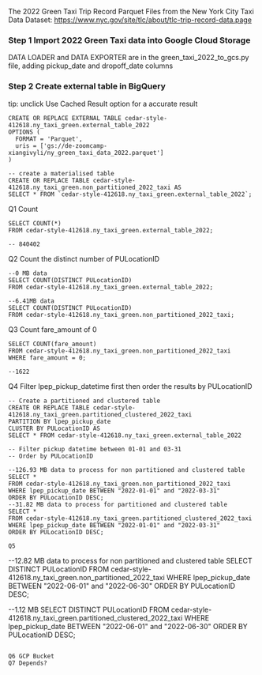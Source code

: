 The 2022 Green Taxi Trip Record Parquet Files from the New York City Taxi Data 
Dataset: https://www.nyc.gov/site/tlc/about/tlc-trip-record-data.page

### Step 1 Import 2022 Green Taxi data into Google Cloud Storage

DATA LOADER and DATA EXPORTER are in the green_taxi_2022_to_gcs.py file, adding pickup_date and dropoff_date columns

### Step 2 Create external table in BigQuery
tip: unclick Use Cached Result option for a accurate result

```
CREATE OR REPLACE EXTERNAL TABLE cedar-style-412618.ny_taxi_green.external_table_2022
OPTIONS (
  FORMAT = 'Parquet',
  uris = ['gs://de-zoomcamp-xiangivyli/ny_green_taxi_data_2022.parquet']
)

-- create a materialised table
CREATE OR REPLACE TABLE cedar-style-412618.ny_taxi_green.non_partitioned_2022_taxi AS
SELECT * FROM `cedar-style-412618.ny_taxi_green.external_table_2022`;
```
Q1 Count
```
SELECT COUNT(*)
FROM cedar-style-412618.ny_taxi_green.external_table_2022;

-- 840402
```

Q2 Count the distinct number of PULocationID
```
--0 MB data
SELECT COUNT(DISTINCT PULocationID)
FROM cedar-style-412618.ny_taxi_green.external_table_2022;

--6.41MB data
SELECT COUNT(DISTINCT PULocationID)
FROM cedar-style-412618.ny_taxi_green.non_partitioned_2022_taxi;
```

Q3 Count fare_amount of 0
```
SELECT COUNT(fare_amount)
FROM cedar-style-412618.ny_taxi_green.non_partitioned_2022_taxi
WHERE fare_amount = 0;

--1622
```

Q4 Filter lpep_pickup_datetime first then order the results by PULocationID
```
-- Create a partitioned and clustered table
CREATE OR REPLACE TABLE cedar-style-412618.ny_taxi_green.partitioned_clustered_2022_taxi
PARTITION BY lpep_pickup_date
CLUSTER BY PULocationID AS 
SELECT * FROM cedar-style-412618.ny_taxi_green.external_table_2022

-- Filter pickup datetime between 01-01 and 03-31
-- Order by PULocationID

--126.93 MB data to process for non partitioned and clustered table
SELECT *
FROM cedar-style-412618.ny_taxi_green.non_partitioned_2022_taxi
WHERE lpep_pickup_date BETWEEN "2022-01-01" and "2022-03-31"
ORDER BY PULocationID DESC;
--31.82 MB data to process for partitioned and clustered table
SELECT *
FROM cedar-style-412618.ny_taxi_green.partitioned_clustered_2022_taxi
WHERE lpep_pickup_date BETWEEN "2022-01-01" and "2022-03-31"
ORDER BY PULocationID DESC;

Q5 

```
--12.82 MB data to process for non partitioned and clustered table
SELECT DISTINCT PULocationID
FROM cedar-style-412618.ny_taxi_green.non_partitioned_2022_taxi
WHERE lpep_pickup_date BETWEEN "2022-06-01" and "2022-06-30"
ORDER BY PULocationID DESC;

--1.12 MB
SELECT DISTINCT PULocationID
FROM cedar-style-412618.ny_taxi_green.partitioned_clustered_2022_taxi
WHERE lpep_pickup_date BETWEEN "2022-06-01" and "2022-06-30"
ORDER BY PULocationID DESC;
```

Q6 GCP Bucket
Q7 Depends?

